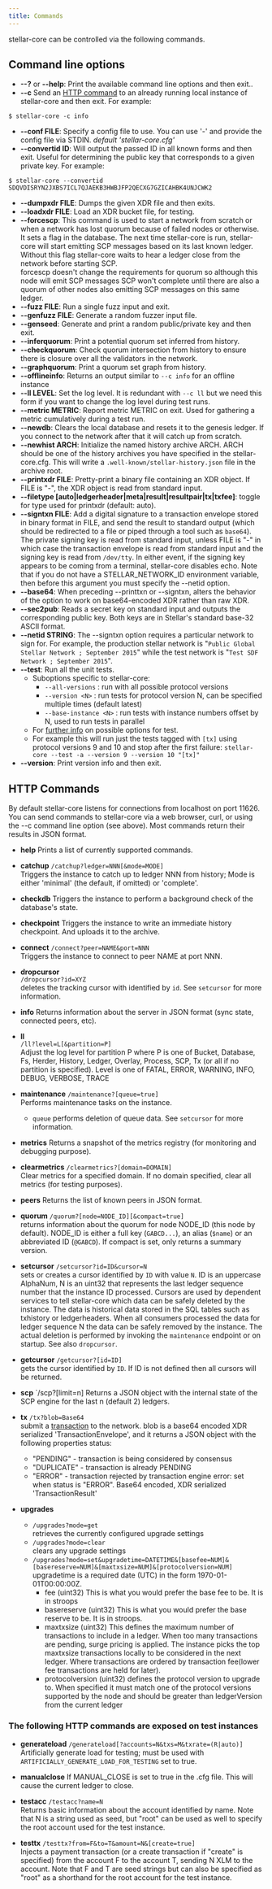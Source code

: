 ```yaml
---
title: Commands
---
```


stellar-core can be controlled via the following commands.

## Command line options
* **--?** or **--help**: Print the available command line options and then exit..
* **--c** Send an [HTTP command](#http-commands) to an already running local instance of stellar-core and then exit. For example: 

`$ stellar-core -c info`

* **--conf FILE**: Specify a config file to use. You can use '-' and provide the config file via STDIN. *default 'stellar-core.cfg'*
* **--convertid ID**: Will output the passed ID in all known forms and then exit. Useful for determining the public key that corresponds to a given private key. For example:

`$ stellar-core --convertid SDQVDISRYN2JXBS7ICL7QJAEKB3HWBJFP2QECXG7GZICAHBK4UNJCWK2`

* **--dumpxdr FILE**:  Dumps the given XDR file and then exits.
* **--loadxdr FILE**:  Load an XDR bucket file, for testing.
* **--forcescp**: This command is used to start a network from scratch or when a 
network has lost quorum because of failed nodes or otherwise. It sets a flag in 
the database. The next time stellar-core is run, stellar-core will start 
emitting SCP messages based on its last known ledger. Without this flag stellar-core waits to hear
a ledger close from the network before starting SCP.<br>
forcescp doesn't change the requirements for quorum so although this node will emit SCP messages SCP won't complete until there are also a quorum of other nodes also emitting SCP messages on this same ledger.
* **--fuzz FILE**: Run a single fuzz input and exit.
* **--genfuzz FILE**:  Generate a random fuzzer input file.
* **--genseed**: Generate and print a random public/private key and then exit.
* **--inferquorum**:   Print a potential quorum set inferred from history.
* **--checkquorum**:   Check quorum intersection from history to ensure there is closure over all the validators in the network.
* **--graphquorum**:   Print a quorum set graph from history.
* **--offlineinfo**: Returns an output similar to `--c info` for an offline instance
* **--ll LEVEL**: Set the log level. It is redundant with `--c ll` but we need this form if you want to change the log level during test runs.
* **--metric METRIC**: Report metric METRIC on exit. Used for gathering a metric cumulatively during a test run.
* **--newdb**: Clears the local database and resets it to the genesis ledger. If you connect to the network after that it will catch up from scratch. 
* **--newhist ARCH**:  Initialize the named history archive ARCH. ARCH should be one of the history archives you have specified in the stellar-core.cfg. This will write a `.well-known/stellar-history.json` file in the archive root.
* **--printxdr FILE**:  Pretty-print a binary file containing an XDR object. If FILE is "-", the XDR object is read from
  standard input.
* **--filetype [auto|ledgerheader|meta|result|resultpair|tx|txfee]**: toggle for type used for printxdr (default: auto).
* **--signtxn FILE**:  Add a digital signature to a transaction
  envelope stored in binary format in FILE, and send the result to
  standard output (which should be redirected to a file or piped
  through a tool such as `base64`).  The private signing key is read
  from standard input, unless FILE is "-" in which case the
  transaction envelope is read from standard input and the signing key
  is read from `/dev/tty`.  In either event, if the signing key
  appears to be coming from a terminal, stellar-core disables echo.
  Note that if you do not have a STELLAR_NETWORK_ID environment
  variable, then before this argument you must specify the --netid
  option.
* **--base64**: When preceding --printtxn or --signtxn, alters the
  behavior of the option to work on base64-encoded XDR rather than
  raw XDR.
* **--sec2pub**:  Reads a secret key on standard input and outputs the
  corresponding public key.  Both keys are in Stellar's standard
  base-32 ASCII format.
* **--netid STRING**:  The --signtxn option requires a particular
  network to sign for.  For example, the production stellar network is
  "`Public Global Stellar Network ; September 2015`" while the test
  network is "`Test SDF Network ; September 2015`".
* **--test**: Run all the unit tests.
  * Suboptions specific to stellar-core:
      * `--all-versions` : run with all possible protocol versions
      * `--version <N>` : run tests for protocol version N, can be specified
      multiple times (default latest)
      * `--base-instance <N>` : run tests with instance numbers offset by N,
      used to run tests in parallel
  * For [further info](https://github.com/philsquared/Catch/blob/master/docs/command-line.md) on
  possible options for test.
  * For example this will run just the tests tagged with `[tx]` using protocol
  versions 9 and 10 and stop after the first failure:
  `stellar-core --test -a --version 9 --version 10 "[tx]"`
* **--version**: Print version info and then exit.


## HTTP Commands
By default stellar-core listens for connections from localhost on port 11626. 
You can send commands to stellar-core via a web browser, curl, or using the --c 
command line option (see above). Most commands return their results in JSON format.

* **help**
  Prints a list of currently supported commands.

* **catchup** 
  `/catchup?ledger=NNN[&mode=MODE]`<br>
  Triggers the instance to catch up to ledger NNN from history;
  Mode is either 'minimal' (the default, if omitted) or 'complete'.

* **checkdb**
  Triggers the instance to perform a background check of the database's state.

* **checkpoint**
  Triggers the instance to write an immediate history checkpoint. And uploads it to the archive.

* **connect**
  `/connect?peer=NAME&port=NNN`<br>
  Triggers the instance to connect to peer NAME at port NNN.

* **dropcursor**  
  `/dropcursor?id=XYZ`<br>
   deletes the tracking cursor with identified by `id`. See `setcursor` for more information.

* **info**
  Returns information about the server in JSON format (sync
  state, connected peers, etc).

* **ll**  
  `/ll?level=L[&partition=P]`<br>
  Adjust the log level for partition P where P is one of Bucket, Database, Fs, Herder, History, Ledger, Overlay, Process, SCP, Tx (or all if no partition is specified).
  Level is one of FATAL, ERROR, WARNING, INFO, DEBUG, VERBOSE, TRACE

* **maintenance**
 `/maintenance?[queue=true]`<br>
  Performs maintenance tasks on the instance.
   * `queue` performs deletion of queue data. See `setcursor` for more information.

* **metrics**
 Returns a snapshot of the metrics registry (for monitoring and
debugging purpose).

* **clearmetrics**
 `/clearmetrics?[domain=DOMAIN]`<br>
  Clear metrics for a specified domain. If no domain specified, clear all metrics (for testing purposes).

* **peers**
  Returns the list of known peers in JSON format.

* **quorum**
  `/quorum?[node=NODE_ID][&compact=true]`<br>
  returns information about the quorum for node NODE_ID (this node by default).
  NODE_ID is either a full key (`GABCD...`), an alias (`$name`) or
  an abbreviated ID (`@GABCD`).
  If compact is set, only returns a summary version.

* **setcursor**
 `/setcursor?id=ID&cursor=N`<br>
  sets or creates a cursor identified by `ID` with value `N`. ID is an uppercase AlphaNum, N is an uint32 that represents the last ledger sequence number that the instance ID processed.
  Cursors are used by dependent services to tell stellar-core which data can be safely deleted by the instance.
  The data is historical data stored in the SQL tables such as txhistory or ledgerheaders. When all consumers processed the data for ledger sequence N the data can be safely removed by the instance.
  The actual deletion is performed by invoking the `maintenance` endpoint or on startup.
  See also `dropcursor`.

* **getcursor**
 `/getcursor?[id=ID]`<br>
 gets the cursor identified by `ID`. If ID is not defined then all cursors will be returned.

* **scp**
  `/scp?[limit=n]
  Returns a JSON object with the internal state of the SCP engine for the last n (default 2) ledgers.

* **tx**
  `/tx?blob=Base64`<br>
  submit a [transaction](../../learn/concepts/transactions.md) to the network.
  blob is a base64 encoded XDR serialized 'TransactionEnvelope', and it
  returns a JSON object with the following properties
  status:
    * "PENDING" - transaction is being considered by consensus
    * "DUPLICATE" - transaction is already PENDING
    * "ERROR" - transaction rejected by transaction engine
        error: set when status is "ERROR".
            Base64 encoded, XDR serialized 'TransactionResult'

* **upgrades**
  * `/upgrades?mode=get`<br>
  retrieves the currently configured upgrade settings<br>
  * `/upgrades?mode=clear`<br>
  clears any upgrade settings<br>
  * `/upgrades?mode=set&upgradetime=DATETIME&[basefee=NUM]&[basereserve=NUM]&[maxtxsize=NUM]&[protocolversion=NUM]`<br>
  upgradetime is a required date (UTC) in the form 1970-01-01T00:00:00Z.<br>
    * fee (uint32) This is what you would prefer the base fee to be. It is
        in stroops<br>
    * basereserve (uint32) This is what you would prefer the base reserve 
        to be. It is in stroops.<br>
    * maxtxsize (uint32) This defines the maximum number of transactions 
        to include in a ledger. When too many transactions are pending, 
        surge pricing is applied. The instance picks the top maxtxsize
         transactions locally to be considered in the next ledger. Where 
        transactions are ordered by transaction fee(lower fee transactions
         are held for later).<br>
    * protocolversion (uint32) defines the protocol version to upgrade to.
         When specified it must match one of the protocol versions supported
         by the node and should be greater than ledgerVersion from the
         current ledger<br>

### The following HTTP commands are exposed on test instances
* **generateload**
  `/generateload[?accounts=N&txs=M&txrate=(R|auto)]`<br>
  Artificially generate load for testing; must be used with `ARTIFICIALLY_GENERATE_LOAD_FOR_TESTING` set to true.

* **manualclose**
  If MANUAL_CLOSE is set to true in the .cfg file. This will cause the current ledger to close.

* **testacc**
 `/testacc?name=N`<br>
 Returns basic information about the account identified by name. Note that N is a string used as seed, but "root" can be used as well to specify the root account used for the test instance.

* **testtx**
 `/testtx?from=F&to=T&amount=N&[create=true]`<br>
  Injects a payment transaction (or a create transaction if "create" is specified) from the account F to the account T, sending N XLM to the account.
  Note that F and T are seed strings but can also be specified as "root" as a shorthand for the root account for the test instance.
